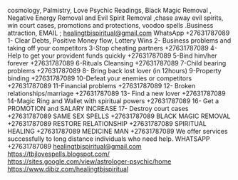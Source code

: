 cosmology, Palmistry, Love Psychic Readings, Black Magic Removal , Negative Energy Removal and Evil Spirit Removal ,chase away evil spirits, win court cases, promotions and protections, voodoo spells .Business attraction, EMAIL ; healingtbjspiritual@gmail.com WhatsApp +27631787089
1- Clear Debts, Positive Money flow, Lottery Wins
2- Business problems and taking off your competitors
3-Stop cheating partners +27631787089
4- Help to get your provident funds quickly +27631787089
5-Bind him/her forever +27631787089
6-Rituals Cleansing +27631787089 
7-Child bearing problems +27631787089
8- Bring back lost lover (in 12hours)
9-Property binding +27631787089
10-Defeat your enemies or competitors +27631787089
11-Financial problems +27631787089
12- Broken relationships/marriage +27631787089
13- Find a new lover +27631787089
14-Magic Ring and Wallet with spiritual powers +27631787089
16- Get a PROMOTION and SALARY INCREASE
17- Destroy court cases +27631787089
SAME SEX SPELLS +27631787089
BLACK MAGIC REMOVAL +27631787089
RESTORE RELATIONSHIP +27631787089
SPIRITUAL HEALING +27631787089
MEDICINE MAN +27631787089
We offer services successfully to long distance individuals who need help.
WHATSAPP +27631787089
healingtbjspiritual@gmail.com
https://tbjlovespells.blogspot.com/
https://sites.google.com/view/astrologer-psychic/home
https://www.dibiz.com/healingtbjspiritual
